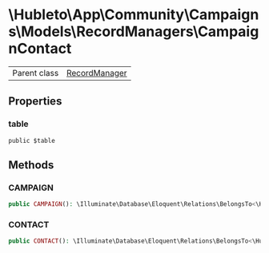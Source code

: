 
# \Hubleto\App\Community\Campaigns\Models\RecordManagers\CampaignContact
<table class='table-default dense'>
<tr><td>Parent class</td><td><a href="../../../../../Erp/RecordManager">RecordManager</a></td></tr></table>


## Properties

### table

`public $table`


## Methods

### CAMPAIGN

```php
public CAMPAIGN(): \Illuminate\Database\Eloquent\Relations\BelongsTo<\Hubleto\App\Community\Campaigns\Models\RecordManagers\Tag,\Hubleto\App\Community\Campaigns\Models\RecordManagers\LeadTag>
```


### CONTACT

```php
public CONTACT(): \Illuminate\Database\Eloquent\Relations\BelongsTo<\Hubleto\App\Community\Contacts\Models\RecordManagers\Contact,\Hubleto\App\Community\Campaigns\Models\RecordManagers\LeadTag>
```

